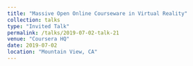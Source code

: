 ```yaml
---
title: "Massive Open Online Courseware in Virtual Reality"
collection: talks
type: "Invited Talk"
permalink: /talks/2019-07-02-talk-21
venue: "Coursera HQ"
date: 2019-07-02
location: "Mountain View, CA"
---
```

